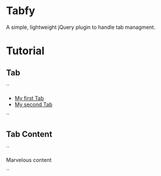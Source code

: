 Tabfy
=====

A simple, lightweight jQuery plugin to handle tab managment.

Tutorial
========

Tab
---

``
<ul>
  <li><a href="#tab1" data-value="#tab1">My first Tab</a></li>
  <li><a href="#tab2" data-value="#tab2">My second Tab</a></li>
</ul>
``

Tab Content
-----------

``
<!-- it could be a section or anything else -->
<section id="tab1" class="grid_stuff....">
  <p>Marvelous content</p>
</section>
<section id="tab2" class="grid_stuff....">
</section>
``
